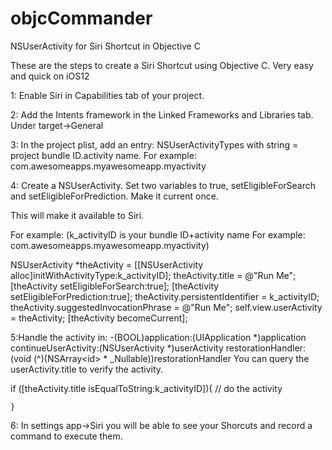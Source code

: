 # objcCommander
NSUserActivity for Siri Shortcut in Objective C

These are the steps to create a Siri Shortcut using Objective C. Very easy and quick on iOS12

1: Enable Siri in Capabilities tab of your project.

2: Add the Intents framework in the Linked Frameworks and Libraries tab. Under target->General

3: In the project plist, add an entry: NSUserActivityTypes with string = project bundle ID.activity name. For example: com.awesomeapps.myawesomeapp.myactivity

4: Create a NSUserActivity. Set two variables to true, setEligibleForSearch and setEligibleForPrediction. Make it current once.

This will make it available to Siri.

For example: (k_activityID is your bundle ID+activity name For example: com.awesomeapps.myawesomeapp.myactivity)

 NSUserActivity *theActivity = [[NSUserActivity alloc]initWithActivityType:k_activityID];
    theActivity.title = @"Run Me";
    [theActivity setEligibleForSearch:true];
    [theActivity setEligibleForPrediction:true];
    theActivity.persistentIdentifier = k_activityID;
    theActivity.suggestedInvocationPhrase = @"Run Me";
    self.view.userActivity = theActivity;
    [theActivity becomeCurrent];
    
 
5:Handle the activity in: -(BOOL)application:(UIApplication *)application continueUserActivity:(NSUserActivity *)userActivity restorationHandler:(void (^)(NSArray<id<UIUserActivityRestoring>> * _Nullable))restorationHandler
	You can query the userActivity.title to verify the activity.
	
if ([theActivity.title isEqualToString:k_activityID]){
        // do the activity
        
    }
    
6: In settings app->Siri you will be able to see your Shorcuts and record a command to execute them.
